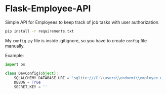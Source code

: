 # Flask-Employee-API

Simple API for Employees to keep track of job tasks with user authorization.

```sh
pip install -r requirements.txt
```

My `config.py` file is inside .gitignore, so you have to create `config` file manually.

Example:

```python
import os

class DevConfig(object):
    SQLALCHEMY_DATABASE_URI = "sqlite:///C:\\users\\endormi\\employee.db"
    DEBUG = True
    SECRET_KEY = ''
```
